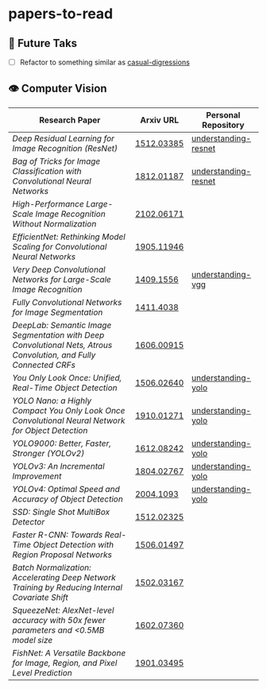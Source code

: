 # papers-to-read

## 🔮 Future Taks

- [ ] Refactor to something similar as [casual-digressions](https://github.com/GokuMohandas/casual-digressions)

## 👁️ Computer Vision

| Research Paper | Arxiv URL | Personal Repository |
|----------------|-----------|---------------------|
| _Deep Residual Learning for Image Recognition (ResNet)_ | [1512.03385](https://arxiv.org/pdf/1512.03385.pdf) | [understanding-resnet](https://github.com/alvarobartt/understanding-resnet)
| _Bag of Tricks for Image Classification with Convolutional Neural Networks_ | [1812.01187](https://arxiv.org/pdf/1812.01187.pdf) | [understanding-resnet](https://github.com/alvarobartt/understanding-resnet)
| _High-Performance Large-Scale Image Recognition Without Normalization_ | [2102.06171](https://arxiv.org/pdf/2102.06171.pdf) |
| _EfficientNet: Rethinking Model Scaling for Convolutional Neural Networks_ | [1905.11946](https://arxiv.org/pdf/1905.11946.pdf) |
| _Very Deep Convolutional Networks for Large-Scale Image Recognition_ | [1409.1556](https://arxiv.org/pdf/1409.1556.pdf) | [understanding-vgg](https://github.com/alvarobartt/understanding-vgg)
| _Fully Convolutional Networks for Image Segmentation_ | [1411.4038](https://arxiv.org/pdf/1411.4038.pdf)| 
| _DeepLab: Semantic Image Segmentation with Deep Convolutional Nets, Atrous Convolution, and Fully Connected CRFs_ | [1606.00915](https://arxiv.org/pdf/1606.00915.pdf) | 
| _You Only Look Once: Unified, Real-Time Object Detection_ | [1506.02640](https://arxiv.org/pdf/1506.02640.pdf) | [understanding-yolo](https://github.com/alvarobartt/understanding-yolo)
| _YOLO Nano: a Highly Compact You Only Look Once Convolutional Neural Network for Object Detection_ | [1910.01271](https://arxiv.org/pdf/1910.01271.pdf) | [understanding-yolo](https://github.com/alvarobartt/understanding-yolo)
| _YOLO9000: Better, Faster, Stronger (YOLOv2)_ | [1612.08242](https://arxiv.org/pdf/1612.08242.pdf) | [understanding-yolo](https://github.com/alvarobartt/understanding-yolo)
| _YOLOv3: An Incremental Improvement_ | [1804.02767](https://arxiv.org/pdf/1804.02767.pdf) | [understanding-yolo](https://github.com/alvarobartt/understanding-yolo)
| _YOLOv4: Optimal Speed and Accuracy of Object Detection_ | [2004.1093](https://arxiv.org/pdf/2004.10934.pdf) | [understanding-yolo](https://github.com/alvarobartt/understanding-yolo)
| _SSD: Single Shot MultiBox Detector_ | [1512.02325](https://arxiv.org/pdf/1512.02325.pdf) |
| _Faster R-CNN: Towards Real-Time Object Detection with Region Proposal Networks_ | [1506.01497](https://arxiv.org/pdf/1506.01497.pdf) |
| _Batch Normalization: Accelerating Deep Network Training by Reducing Internal Covariate Shift_ | [1502.03167](https://arxiv.org/pdf/1502.03167.pdf) |
| _SqueezeNet: AlexNet-level accuracy with 50x fewer parameters and <0.5MB model size_ | [1602.07360](https://arxiv.org/pdf/1602.07360.pdf) |
| _FishNet: A Versatile Backbone for Image, Region, and Pixel Level Prediction_ | [1901.03495](https://arxiv.org/pdf/1901.03495.pdf) |
